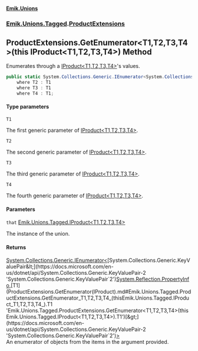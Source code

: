 #### [Emik.Unions](index.md 'index')
### [Emik.Unions.Tagged](Emik.Unions.Tagged.md 'Emik.Unions.Tagged').[ProductExtensions](ProductExtensions.md 'Emik.Unions.Tagged.ProductExtensions')

## ProductExtensions.GetEnumerator<T1,T2,T3,T4>(this IProduct<T1,T2,T3,T4>) Method

Enumerates through a [IProduct&lt;T1,T2,T3,T4&gt;](IProduct_T1,T2,T3,T4_.md 'Emik.Unions.Tagged.IProduct<T1,T2,T3,T4>')'s values.

```csharp
public static System.Collections.Generic.IEnumerator<System.Collections.Generic.KeyValuePair<System.Reflection.PropertyInfo,T1>> GetEnumerator<T1,T2,T3,T4>(this Emik.Unions.Tagged.IProduct<T1,T2,T3,T4> that)
    where T2 : T1
    where T3 : T1
    where T4 : T1;
```
#### Type parameters

<a name='Emik.Unions.Tagged.ProductExtensions.GetEnumerator_T1,T2,T3,T4_(thisEmik.Unions.Tagged.IProduct_T1,T2,T3,T4_).T1'></a>

`T1`

The first generic parameter of [IProduct&lt;T1,T2,T3,T4&gt;](IProduct_T1,T2,T3,T4_.md 'Emik.Unions.Tagged.IProduct<T1,T2,T3,T4>').

<a name='Emik.Unions.Tagged.ProductExtensions.GetEnumerator_T1,T2,T3,T4_(thisEmik.Unions.Tagged.IProduct_T1,T2,T3,T4_).T2'></a>

`T2`

The second generic parameter of [IProduct&lt;T1,T2,T3,T4&gt;](IProduct_T1,T2,T3,T4_.md 'Emik.Unions.Tagged.IProduct<T1,T2,T3,T4>').

<a name='Emik.Unions.Tagged.ProductExtensions.GetEnumerator_T1,T2,T3,T4_(thisEmik.Unions.Tagged.IProduct_T1,T2,T3,T4_).T3'></a>

`T3`

The third generic parameter of [IProduct&lt;T1,T2,T3,T4&gt;](IProduct_T1,T2,T3,T4_.md 'Emik.Unions.Tagged.IProduct<T1,T2,T3,T4>').

<a name='Emik.Unions.Tagged.ProductExtensions.GetEnumerator_T1,T2,T3,T4_(thisEmik.Unions.Tagged.IProduct_T1,T2,T3,T4_).T4'></a>

`T4`

The fourth generic parameter of [IProduct&lt;T1,T2,T3,T4&gt;](IProduct_T1,T2,T3,T4_.md 'Emik.Unions.Tagged.IProduct<T1,T2,T3,T4>').
#### Parameters

<a name='Emik.Unions.Tagged.ProductExtensions.GetEnumerator_T1,T2,T3,T4_(thisEmik.Unions.Tagged.IProduct_T1,T2,T3,T4_).that'></a>

`that` [Emik.Unions.Tagged.IProduct&lt;](IProduct_T1,T2,T3,T4_.md 'Emik.Unions.Tagged.IProduct<T1,T2,T3,T4>')[T1](ProductExtensions.GetEnumerator(IProduct).md#Emik.Unions.Tagged.ProductExtensions.GetEnumerator_T1,T2,T3,T4_(thisEmik.Unions.Tagged.IProduct_T1,T2,T3,T4_).T1 'Emik.Unions.Tagged.ProductExtensions.GetEnumerator<T1,T2,T3,T4>(this Emik.Unions.Tagged.IProduct<T1,T2,T3,T4>).T1')[,](IProduct_T1,T2,T3,T4_.md 'Emik.Unions.Tagged.IProduct<T1,T2,T3,T4>')[T2](ProductExtensions.GetEnumerator(IProduct).md#Emik.Unions.Tagged.ProductExtensions.GetEnumerator_T1,T2,T3,T4_(thisEmik.Unions.Tagged.IProduct_T1,T2,T3,T4_).T2 'Emik.Unions.Tagged.ProductExtensions.GetEnumerator<T1,T2,T3,T4>(this Emik.Unions.Tagged.IProduct<T1,T2,T3,T4>).T2')[,](IProduct_T1,T2,T3,T4_.md 'Emik.Unions.Tagged.IProduct<T1,T2,T3,T4>')[T3](ProductExtensions.GetEnumerator(IProduct).md#Emik.Unions.Tagged.ProductExtensions.GetEnumerator_T1,T2,T3,T4_(thisEmik.Unions.Tagged.IProduct_T1,T2,T3,T4_).T3 'Emik.Unions.Tagged.ProductExtensions.GetEnumerator<T1,T2,T3,T4>(this Emik.Unions.Tagged.IProduct<T1,T2,T3,T4>).T3')[,](IProduct_T1,T2,T3,T4_.md 'Emik.Unions.Tagged.IProduct<T1,T2,T3,T4>')[T4](ProductExtensions.GetEnumerator(IProduct).md#Emik.Unions.Tagged.ProductExtensions.GetEnumerator_T1,T2,T3,T4_(thisEmik.Unions.Tagged.IProduct_T1,T2,T3,T4_).T4 'Emik.Unions.Tagged.ProductExtensions.GetEnumerator<T1,T2,T3,T4>(this Emik.Unions.Tagged.IProduct<T1,T2,T3,T4>).T4')[&gt;](IProduct_T1,T2,T3,T4_.md 'Emik.Unions.Tagged.IProduct<T1,T2,T3,T4>')

The instance of the union.

#### Returns
[System.Collections.Generic.IEnumerator&lt;](https://docs.microsoft.com/en-us/dotnet/api/System.Collections.Generic.IEnumerator-1 'System.Collections.Generic.IEnumerator`1')[System.Collections.Generic.KeyValuePair&lt;](https://docs.microsoft.com/en-us/dotnet/api/System.Collections.Generic.KeyValuePair-2 'System.Collections.Generic.KeyValuePair`2')[System.Reflection.PropertyInfo](https://docs.microsoft.com/en-us/dotnet/api/System.Reflection.PropertyInfo 'System.Reflection.PropertyInfo')[,](https://docs.microsoft.com/en-us/dotnet/api/System.Collections.Generic.KeyValuePair-2 'System.Collections.Generic.KeyValuePair`2')[T1](ProductExtensions.GetEnumerator(IProduct).md#Emik.Unions.Tagged.ProductExtensions.GetEnumerator_T1,T2,T3,T4_(thisEmik.Unions.Tagged.IProduct_T1,T2,T3,T4_).T1 'Emik.Unions.Tagged.ProductExtensions.GetEnumerator<T1,T2,T3,T4>(this Emik.Unions.Tagged.IProduct<T1,T2,T3,T4>).T1')[&gt;](https://docs.microsoft.com/en-us/dotnet/api/System.Collections.Generic.KeyValuePair-2 'System.Collections.Generic.KeyValuePair`2')[&gt;](https://docs.microsoft.com/en-us/dotnet/api/System.Collections.Generic.IEnumerator-1 'System.Collections.Generic.IEnumerator`1')  
An enumerator of objects from the items in the argument provided.